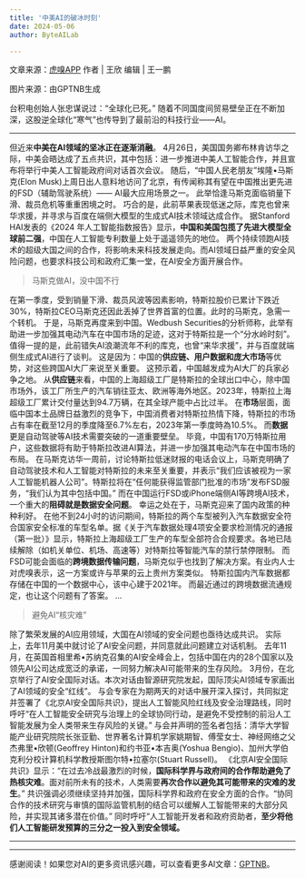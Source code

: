 ```yaml
---
title: '中美AI的破冰时刻'
date: 2024-05-06
author: ByteAILab

---
```


文章来源：[虎嗅APP](https://mp.weixin.qq.com/s/jA8_L_KUuUbI_IdxvSjIpg)
作者 | 王欣
编辑 | 王一鹏

图片来源：由GPTNB生成

台积电创始人张忠谋说过：“全球化已死。”
随着不同国度间贸易壁垒正在不断加深，这股逆全球化“寒气”也传导到了最前沿的科技行业——AI。

---

但近来**中美在AI领域的坚冰正在逐渐消融**。
4月26日，美国国务卿布林肯访华之际，中美会晤达成了五点共识，其中包括：进一步推进中美人工智能合作，并且宣布将举行中美人工智能政府间对话首次会议。
随后，“中国人民老朋友”埃隆•马斯克(Elon Musk)上周日出人意料地访问了北京，有传闻称其有望在中国推出更先进的FSD（辅助驾驶系统）—— AI最大应用场景之一。
此举恰逢马斯克面临销量下滑、裁员危机等重重困境之时。
巧合的是，此前苹果表现低迷之际，库克也曾来华求援，并寻求与百度在端侧大模型的生成式AI技术领域达成合作。
据Stanford HAI发表的《2024 年人工智能指数报告》显示，**中国和美国包揽了先进大模型全球前二强**，中国在人工智能专利数量上处于遥遥领先的地位。
两个持续领跑AI技术的超级大国之间的合作，将影响未来科技发展走向。而AI领域日益严重的安全风险问题，也要求科技公司和政府汇集一堂，在AI安全方面开展合作。

> 马斯克做AI，没中国不行

在第一季度，受到销量下滑、裁员风波等因素影响，特斯拉股价已累计下跌近30%，特斯拉CEO马斯克还因此丢掉了世界首富的位置。此时的马斯克，急需一个转机。
于是，马斯克再度来到中国。Wedbush Securities的分析师称，此举有助进一步加强其电动汽车在中国市场的足迹，这对于特斯拉是一个“分水岭时刻”。
值得一提的是，此前错失AI浪潮流年不利的库克，也曾“来华求援”，并与百度就端侧生成式AI进行了谈判。
这是因为：中国的**供应链、用户数据和庞大市场**等优势，对这些跨国AI大厂来说至关重要。
这预示着，中国越发成为AI大厂的兵家必争之地。
从**供应链**来看，中国的上海超级工厂是特斯拉的全球出口中心，除中国市场外，该工厂所生产的汽车销往亚太、欧洲等海外地区。2023年，特斯拉上海超级工厂累计交付量达到94.7万辆，在其全球产能中占比过半。
在**市场**层面，面临中国本土品牌日益激烈的竞争下，中国消费者对特斯拉热情下降，特斯拉的市场占有率在截至12月的季度降至6.7%左右，2023年第一季度時為10.5%。
而**数据**更是自动驾驶等AI技术需要突破的一道重要壁垒。
毕竟，中国有170万特斯拉用户，这些数据将有助于特斯拉改进AI算法，并进一步加强其电动汽车在中国市场的布局。
在马斯克访华一周前，讨论特斯拉低迷财报的电话会议上，马斯克明确了自动驾驶技术和人工智能对特斯拉的未来至关重要，并表示“我们应该被视为一家人工智能机器人公司”。特斯拉将在“任何能获得监管部门批准的市场”发布FSD服务，“我们认为其中包括中国。”
而在中国运行FSD或iPhone端侧AI等跨境AI技术，一个重大的**阻碍就是数据安全问题**。
幸运之处在于，马斯克迎来了国内政策的种种利好。
在他不到24小时的访问期间，特斯拉的两个车型被列入汽车数据安全符合国家安全标准的车型名单。据《关于汽车数据处理4项安全要求检测情况的通报（第一批）》显示，特斯拉上海超级工厂生产的车型全部符合合规要求。各地已陆续解除（如机关单位、机场、高速等）对特斯拉等智能汽车的禁行禁停限制。
而FSD可能会面临的**跨境数据传输问题**，马斯克似乎也找到了解决方案。有业内人士对虎嗅表示，这一方案或许与苹果的云上贵州方案类似。
特斯拉国内汽车数据都存储在中国的一个数据中心，该中心建于2021年。
而最近通过的跨境数据流通规定，也让这个问题有了答案。
...
> 避免AI“核灾难”

除了繁荣发展的AI应用领域，大国在AI领域的安全问题也亟待达成共识。
实际上，去年11月美中就讨论了AI安全问题，并同意就此问题建立对话机制。
去年11月，在英国首相里希•苏纳克召集的AI安全峰会上，包括中国在内的28个国家以及领先AI公司达成宽泛的承诺，一同努力解决AI可能带来的生存风险。
3月份，在北京举行了AI安全国际对话。本次对话由智源研究院发起，国际顶尖AI领域专家画出了AI领域的安全“红线”。
与会专家在为期两天的对话中展开深入探讨，共同拟定并签署了《北京AI安全国际共识》，提出人工智能风险红线及安全治理路线，同时呼吁“在人工智能安全研究与治理上的全球协同行动，是避免不受控制的前沿人工智能发展为全人类带来生存风险的关键。”
与会并声明的签名者包括：清华大学智能产业研究院院长张亚勤、世界著名计算机学家姚期智、傅莹女士、神经网络之父杰弗里•欣顿(Geoffrey Hinton)和约书亚•本吉奥(Yoshua Bengio)、加州大学伯克利分校计算机科学教授斯图尔特•拉塞尔(Stuart Russell)。
《北京AI安全国际共识》显示：“在过去冷战最激烈的时候，**国际科学界与政府间的合作帮助避免了热核灾难**。面对前所未有的技术，人类需要**再次合作以避免其可能带来的灾难的发生**。”
共识强调必须继续坚持并加强，国际科学界和政府在安全方面的合作。“协同合作的技术研究与审慎的国际监管机制的结合可以缓解人工智能带来的大部分风险，并实现其诸多潜在价值。”
同时呼吁“人工智能开发者和政府资助者，**至少将他们人工智能研发预算的三分之一投入到安全领域。**

---
---
感谢阅读！如果您对AI的更多资讯感兴趣，可以查看更多AI文章：[GPTNB](https://gptnb.com)。
